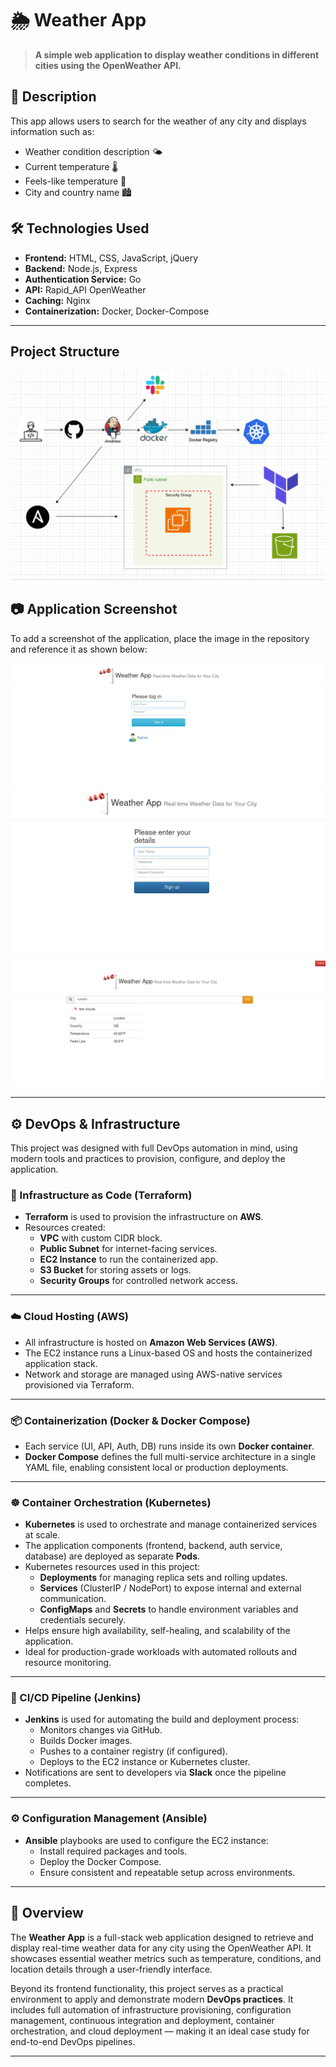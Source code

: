# 🌦️ Weather App

> **A simple web application to display weather conditions in different cities using the OpenWeather API.**

## 🚀 **Description**
This app allows users to search for the weather of any city and displays information such as:  
- Weather condition description 🌤️  
- Current temperature 🌡️  
- Feels-like temperature 👕  
- City and country name 🏙️  

## 🛠 **Technologies Used**
- **Frontend:** HTML, CSS, JavaScript, jQuery  
- **Backend:** Node.js, Express
- **Authentication Service:** Go  
- **API:** Rapid_API OpenWeather
- **Caching:** Nginx  
- **Containerization:** Docker, Docker-Compose  

---
## Project Structure
![Project Structure](diagram.png)

## 📷 Application Screenshot

To add a screenshot of the application, place the image in the repository and reference it as shown below:

![Application Screenshot](photo_2.PNG)
![Application Screenshot](photo_3.PNG)
![Application Screenshot](photo_1.PNG)

---

## ⚙️ DevOps & Infrastructure

This project was designed with full DevOps automation in mind, using modern tools and practices to provision, configure, and deploy the application.

### 🔧 Infrastructure as Code (Terraform)
- **Terraform** is used to provision the infrastructure on **AWS**.
- Resources created:
  - **VPC** with custom CIDR block.
  - **Public Subnet** for internet-facing services.
  - **EC2 Instance** to run the containerized app.
  - **S3 Bucket** for storing assets or logs.
  - **Security Groups** for controlled network access.

---

### ☁️ Cloud Hosting (AWS)
- All infrastructure is hosted on **Amazon Web Services (AWS)**.
- The EC2 instance runs a Linux-based OS and hosts the containerized application stack.
- Network and storage are managed using AWS-native services provisioned via Terraform.

---

### 📦 Containerization (Docker & Docker Compose)
- Each service (UI, API, Auth, DB) runs inside its own **Docker container**.
- **Docker Compose** defines the full multi-service architecture in a single YAML file, enabling consistent local or production deployments.

---

### ☸️ Container Orchestration (Kubernetes)

- **Kubernetes** is used to orchestrate and manage containerized services at scale.
- The application components (frontend, backend, auth service, database) are deployed as separate **Pods**.
- Kubernetes resources used in this project:
  - **Deployments** for managing replica sets and rolling updates.
  - **Services** (ClusterIP / NodePort) to expose internal and external communication.
  - **ConfigMaps** and **Secrets** to handle environment variables and credentials securely.
- Helps ensure high availability, self-healing, and scalability of the application.
- Ideal for production-grade workloads with automated rollouts and resource monitoring.


---

### 🔄 CI/CD Pipeline (Jenkins)
- **Jenkins** is used for automating the build and deployment process:
  - Monitors changes via GitHub.
  - Builds Docker images.
  - Pushes to a container registry (if configured).
  - Deploys to the EC2 instance or Kubernetes cluster.
- Notifications are sent to developers via **Slack** once the pipeline completes.

---

### ⚙️ Configuration Management (Ansible)
- **Ansible** playbooks are used to configure the EC2 instance:
  - Install required packages and tools.
  - Deploy the Docker Compose.
  - Ensure consistent and repeatable setup across environments.

---

## 🚀 Overview

The **Weather App** is a full-stack web application designed to retrieve and display real-time weather data for any city using the OpenWeather API. It showcases essential weather metrics such as temperature, conditions, and location details through a user-friendly interface.

Beyond its frontend functionality, this project serves as a practical environment to apply and demonstrate modern **DevOps practices**. It includes full automation of infrastructure provisioning, configuration management, continuous integration and deployment, container orchestration, and cloud deployment — making it an ideal case study for end-to-end DevOps pipelines.

---

